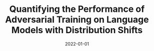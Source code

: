---
title: "Quantifying the Performance of Adversarial Training on Language Models with Distribution Shifts"
collection: publications
permalink: /publication/2022-01-01-Quantifying-the-Performance-of-Adversarial-Training-on-Language-Models-with-Distribution-Shifts
date: 2022-01-01
venue: 'In the proceedings of CySSS@AsiaCCS&apos;22: Proceedings of the 1st Workshop on Cybersecurity and Social Sciences, Nagasaki, Japan, 30 May 2022'
paperurl: 'https://doi.org/10.1145/3494108.3522764'
citation: ' Marwan Omar,  Soohyeon Choi,  Daehun Nyang,  David Mohaisen, &quot;Quantifying the Performance of Adversarial Training on Language Models with Distribution Shifts.&quot; In the proceedings of CySSS@AsiaCCS&amp;apos;22: Proceedings of the 1st Workshop on Cybersecurity and Social Sciences, Nagasaki, Japan, 30 May 2022, 2022.'
---